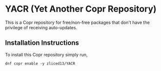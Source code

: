 # **YACR** (**Y**et **A**nother **C**opr **R**epository)

This is a Copr repository for free/non-free packages that don't have the privilege of receiving auto-updates.

## Installation Instructions

To install this Copr repository simply run,

```txt
dnf copr enable -y zliced13/YACR
```
